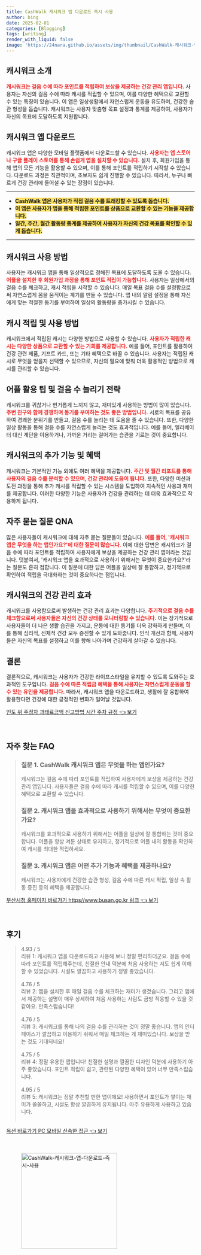 ```yaml
---
title: CashWalk 캐시워크 앱 다운로드 즉시 사용
author: bing
date: 2025-02-01
categories: [Blogging]
tags: [writing]
render_with_liquid: false
image: 'https://24nara.github.io/assets/img/thumbnail/CashWalk-캐시워크-앱-다운로드-즉시-사용.webp'
---
```



<h2 id='캐시워크 소개'>캐시워크 소개</h2>

<p><b><span style="color: #ee2323;">캐시워크는 걸음 수에 따라 포인트를 적립하여 보상을 제공하는 건강 관리 앱입니다.</span></b> 사용자는 자신의 걸음 수에 따라 캐시를 적립할 수 있으며, 이를 다양한 혜택으로 교환할 수 있는 특징이 있습니다. 이 앱은 일상생활에서 자연스럽게 운동을 유도하며, 건강한 습관 형성을 돕습니다. 캐시워크는 사용자 맞춤형 목표 설정과 통계를 제공하여, 사용자가 자신의 목표에 도달하도록 지원합니다.</p>

<h2 id='캐시워크 앱 다운로드'>캐시워크 앱 다운로드</h2>

<p>캐시워크 앱은 다양한 모바일 플랫폼에서 다운로드할 수 있습니다. <b><span style="color: #ee2323;">사용자는 앱 스토어나 구글 플레이 스토어를 통해 손쉽게 앱을 설치할 수 있습니다.</span></b> 설치 후, 회원가입을 통해 앱의 모든 기능을 활용할 수 있으며, 이를 통해 포인트를 적립하기 시작할 수 있습니다. 다운로드 과정은 직관적이며, 초보자도 쉽게 진행할 수 있습니다. 따라서, 누구나 빠르게 건강 관리에 들어설 수 있는 장점이 있습니다.</p>

<hr />

<ul>
    <li><b><span style="background-color: #ffe066;">CashWalk 앱은 사용자가 직접 걸음 수를 트래킹할 수 있도록 돕습니다.</span></b></li>
    <li><b><span style="background-color: #ffe066;">이 앱은 사용자가 앱을 통해 적립한 포인트를 상품으로 교환할 수 있는 기능을 제공합니다.</span></b></li>
    <li><b><span style="background-color: #ffe066;">일간, 주간, 월간 활동량 통계를 제공하여 사용자가 자신의 건강 목표를 확인할 수 있게 돕습니다.</span></b></li>
</ul>

<hr />

<h2 id='캐시워크 사용 방법'>캐시워크 사용 방법</h2>

<p>사용자는 캐시워크 앱을 통해 일상적으로 정해진 목표에 도달하도록 도울 수 있습니다. <b><span style="color: #ee2323;">어플을 설치한 후 회원가입 과정을 통해 포인트 적립이 가능합니다.</span></b> 사용자는 일상에서의 걸음 수를 체크하고, 캐시 적립을 시작할 수 있습니다. 매일 목표 걸음 수를 설정함으로써 자연스럽게 몸을 움직이는 계기를 만들 수 있습니다. 앱 내의 알림 설정을 통해 자신에게 맞는 적절한 동기를 부여하여 일상의 활동량을 증가시킬 수 있습니다.</p>

<h2 id='캐시 적립 및 사용 방법'>캐시 적립 및 사용 방법</h2>

<p>캐시워크에서 적립된 캐시는 다양한 방법으로 사용할 수 있습니다. <b><span style="color: #ee2323;">사용자가 적립한 캐시는 다양한 상품으로 교환할 수 있는 기회를 제공합니다.</span></b> 예를 들어, 포인트를 활용하여 건강 관련 제품, 기프트 카드, 또는 기타 혜택으로 바꿀 수 있습니다. 사용자는 적립된 캐시로 무엇을 얻을지 선택할 수 있으므로, 자신의 필요에 맞춰 더욱 활용적인 방법으로 캐시를 관리할 수 있습니다.</p>

<h2 id='어플 활용 팁 및 걸음 수 늘리기 전략'>어플 활용 팁 및 걸음 수 늘리기 전략</h2>

<p>캐시워크를 귀찮거나 번거롭게 느끼지 않고, 재미있게 사용하는 방법이 많이 있습니다. <b><span style="color: #ee2323;">주변 친구와 함께 경쟁하며 동기를 부여하는 것도 좋은 방법입니다.</span></b> 서로의 목표를 공유하여 경쾌한 분위기를 만들고, 걸음 수를 늘리는 데 도움을 줄 수 있습니다. 또한, 다양한 일상 활동을 통해 걸음 수를 자연스럽게 늘리는 것도 효과적입니다. 예를 들어, 엘리베이터 대신 계단을 이용하거나, 가까운 거리는 걸어가는 습관을 기르는 것이 중요합니다.</p>

<h2 id='캐시워크의 추가 기능 및 혜택'>캐시워크의 추가 기능 및 혜택</h2>

<p>캐시워크는 기본적인 기능 외에도 여러 혜택을 제공합니다. <b><span style="color: #ee2323;">주간 및 월간 리포트를 통해 사용자의 걸음 수를 분석할 수 있으며, 건강 관리에 도움이 됩니다.</span></b> 또한, 다양한 미션과 도전 과정을 통해 추가 캐시를 적립할 수 있는 시스템을 도입하여 지속적인 사용과 재미를 제공합니다. 이러한 다양한 기능은 사용자가 건강을 관리하는 데 더욱 효과적으로 작용하게 됩니다.</p>

<h2 id='자주 묻는 질문 QNA'>자주 묻는 질문 QNA</h2>

<p>많은 사용자들이 캐시워크에 대해 자주 묻는 질문들이 있습니다. <b><span style="color: #ee2323;">예를 들어, '캐시워크 앱은 무엇을 하는 앱인가요?'에 대한 질문이 많습니다.</span></b> 이에 대한 답변은 캐시워크가 걸음 수에 따라 포인트를 적립하여 사용자에게 보상을 제공하는 건강 관리 앱이라는 것입니다. 덧붙여서, '캐시워크 앱을 효과적으로 사용하기 위해서는 무엇이 중요한가요?'라는 질문도 흔히 접합니다. 이 질문에 대한 답은 어플을 일상에 잘 통합하고, 정기적으로 확인하여 적립을 극대화하는 것이 중요하다는 점입니다.</p>

<h2 id='캐시워크의 건강 관리 효과'>캐시워크의 건강 관리 효과</h2>

<p>캐시워크를 사용함으로써 발생하는 건강 관리 효과는 다양합니다. <b><span style="color: #ee2323;">주기적으로 걸음 수를 체크함으로써 사용자들은 자신의 건강 상태를 모니터링할 수 있습니다.</span></b> 이는 장기적으로 사용자들이 더 나은 생활 습관을 가지고, 운동에 대한 동기를 더욱 강화하게 만들며, 이를 통해 심리적, 신체적 건강 모두 증진할 수 있게 도와줍니다. 인식 개선과 함께, 사용자들은 자신의 목표를 설정하고 이를 향해 나아가며 건강하게 살아갈 수 있습니다.</p>

<h2 id='결론'>결론</h2>

<p>결론적으로, 캐시워크는 사용자가 건강한 라이프스타일을 유지할 수 있도록 도와주는 효과적인 도구입니다. <b><span style="color: #ee2323;">걸음 수에 따른 적립금 혜택을 통해 사용자는 자연스럽게 운동을 할 수 있는 유인을 제공합니다.</span></b> 따라서, 캐시워크 앱을 다운로드하고, 생활에 잘 융합하여 활용한다면 건강에 대한 긍정적인 변화가 일어날 것입니다.</p>


<p><a class="click-button" title="인도 위 주정차 과태료금액 신고방법 시간 주차 규정" href="https://24nara.github.io/posts/%EC%9D%B8%EB%8F%84-%EC%9C%84-%EC%A3%BC%EC%A0%95%EC%B0%A8-%EA%B3%BC%ED%83%9C%EB%A3%8C%EA%B8%88%EC%95%A1-%EC%8B%A0%EA%B3%A0%EB%B0%A9%EB%B2%95-%EC%8B%9C%EA%B0%84-%EC%A3%BC%EC%B0%A8-%EA%B7%9C%EC%A0%95/" rel="dofollow">인도 위 주정차 과태료금액 신고방법 시간 주차 규정 👈 보기</a></p><br>
<h2 id='자주_찾는_FAQ'>자주 찾는 FAQ</h2>
<div itemscope="" itemtype="https://schema.org/FAQPage"> 
<blockquote> 
<div itemscope="" itemprop="mainEntity" itemtype="https://schema.org/Question"> 
<h3 itemprop="name">질문 1. CashWalk 캐시워크 앱은 무엇을 하는 앱인가요?</h3> 
<div itemscope="" itemprop="acceptedAnswer" itemtype="https://schema.org/Answer"> 
<span itemprop="text"> 
<p>캐시워크는 걸음 수에 따라 포인트를 적립하여 사용자에게 보상을 제공하는 건강 관리 앱입니다. 사용자들은 걸음 수에 따라 캐시를 적립할 수 있으며, 이를 다양한 혜택으로 교환할 수 있습니다.</p> 
</span> 
</div> 
</div> 

<div itemscope="" itemprop="mainEntity" itemtype="https://schema.org/Question"> 
<h3 itemprop="name">질문 2. 캐시워크 앱을 효과적으로 사용하기 위해서는 무엇이 중요한가요?</h3> 
<div itemscope="" itemprop="acceptedAnswer" itemtype="https://schema.org/Answer"> 
<span itemprop="text"> 
<p>캐시워크를 효과적으로 사용하기 위해서는 어플을 일상에 잘 통합하는 것이 중요합니다. 어플을 항상 켜둔 상태로 유지하고, 정기적으로 어플 내의 활동을 확인하여 캐시를 최대한 적립하세요.</p> 
</span> 
</div> 
</div> 

<div itemscope="" itemprop="mainEntity" itemtype="https://schema.org/Question"> 
<h3 itemprop="name">질문 3. 캐시워크 앱은 어떤 추가 기능과 혜택을 제공하나요?</h3> 
<div itemscope="" itemprop="acceptedAnswer" itemtype="https://schema.org/Answer"> 
<span itemprop="text"> 
<p>캐시워크는 사용자에게 건강한 습관 형성, 걸음 수에 따른 캐시 적립, 일상 속 활동 증진 등의 혜택을 제공합니다.</p> 
</span> 
</div> 
</div> 
</blockquote> 
</div>
<p><a class="click-button" title="부산시청 홈페이지 바로가기 https//www.busan.go.kr 링크" href="https://24nara.github.io/posts/%EB%B6%80%EC%82%B0%EC%8B%9C%EC%B2%AD-%ED%99%88%ED%8E%98%EC%9D%B4%EC%A7%80-%EB%B0%94%EB%A1%9C%EA%B0%80%EA%B8%B0-httpswww.busan.go.kr-%EB%A7%81%ED%81%AC/" rel="dofollow">부산시청 홈페이지 바로가기 https//www.busan.go.kr 링크 👈 보기</a></p><br>
<h2 id='후기'>후기</h2>
<div itemscope itemtype="https://schema.org/Product">
  <blockquote>
  <div itemprop="review" itemscope itemtype="https://schema.org/Review">
      <div itemprop="reviewRating" itemscope itemtype="https://schema.org/Rating"> <span itemprop="ratingValue">4.93</span> / <span itemprop="bestRating">5</span> </div>
      <span itemprop="reviewBody">리뷰 1: 캐시워크 앱을 다운로드하고 사용해 보니 정말 편리하더군요. 걸음 수에 따라 포인트를 적립해주는데, 친절한 안내 덕분에 처음 사용하는 저도 쉽게 이해할 수 있었습니다. 시설도 깔끔하고 사용하기 정말 좋았습니다.</span>
  </div>
  <br>
  <div itemprop="review" itemscope itemtype="https://schema.org/Review">
      <div itemprop="reviewRating" itemscope itemtype="https://schema.org/Rating"> <span itemprop="ratingValue">4.76</span> / <span itemprop="bestRating">5</span> </div>
      <span itemprop="reviewBody">리뷰 2: 앱을 설치한 후 매일 걸음 수를 체크하는 재미가 생겼습니다. 그리고 앱에서 제공하는 설명이 매우 상세하여 처음 사용하는 사람도 금방 적응할 수 있을 것 같아요. 만족스럽습니다!</span>
  </div>
  <br>
  <div itemprop="review" itemscope itemtype="https://schema.org/Review">
      <div itemprop="reviewRating" itemscope itemtype="https://schema.org/Rating"> <span itemprop="ratingValue">4.76</span> / <span itemprop="bestRating">5</span> </div>
      <span itemprop="reviewBody">리뷰 3: 캐시워크를 통해 나의 걸음 수를 관리하는 것이 정말 좋습니다. 앱의 인터페이스가 깔끔하고 이용하기 쉬워서 매일 체크하는 게 재미있습니다. 보상을 받는 것도 기대되네요!</span>
  </div>
  <br>
  <div itemprop="review" itemscope itemtype="https://schema.org/Review">
      <div itemprop="reviewRating" itemscope itemtype="https://schema.org/Rating"> <span itemprop="ratingValue">4.75</span> / <span itemprop="bestRating">5</span> </div>
      <span itemprop="reviewBody">리뷰 4: 정말 유용한 앱입니다! 친절한 설명과 깔끔한 디자인 덕분에 사용하기 아주 좋았습니다. 포인트 적립이 쉽고, 관련된 다양한 혜택이 있어 너무 만족스럽습니다.</span>
  </div>
  <br>
  <div itemprop="review" itemscope itemtype="https://schema.org/Review">
      <div itemprop="reviewRating" itemscope itemtype="https://schema.org/Rating"> <span itemprop="ratingValue">4.95</span> / <span itemprop="bestRating">5</span> </div>
      <span itemprop="reviewBody">리뷰 5: 캐시워크는 정말 추천할 만한 앱이에요! 사용하면서 포인트가 쌓이는 재미가 쏠쏠하고, 시설도 항상 깔끔하게 유지됩니다. 아주 유용하게 사용하고 있습니다.</span>
  </div>
  <br>
  </blockquote>
</div>
<p><a class="click-button" title="옥션 바로가기 PC 모바일 신속한 접근" href="https://24nara.github.io/posts/%EC%98%A5%EC%85%98-%EB%B0%94%EB%A1%9C%EA%B0%80%EA%B8%B0-PC-%EB%AA%A8%EB%B0%94%EC%9D%BC-%EC%8B%A0%EC%86%8D%ED%95%9C-%EC%A0%91%EA%B7%BC/" rel="dofollow">옥션 바로가기 PC 모바일 신속한 접근 👈 보기</a></p><br>
<figure class="image"><img src="https://24nara.github.io/assets/img/thumbnail/CashWalk-캐시워크-앱-다운로드-즉시-사용.webp" alt="CashWalk-캐시워크-앱-다운로드-즉시-사용" width="256" height="256"></figure>